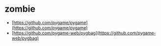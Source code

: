 # zombie

- [https://github.com/pygame/pygame](https://github.com/pygame/pygame)
- [https://github.com/pygame-web/pygbag](https://github.com/pygame-web/pygbag)
